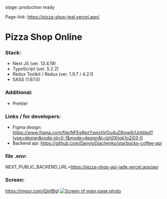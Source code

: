 stage: production ready

Page-link: https://pizza-shop-teal.vercel.app/

# Pizza Shop Online
### Stack:
-  Next JS  (ver. 13.4.19)
- TypeScript (ver. 5.2.2)
-  Redux Toolkit / Redux (ver. 1.9.7 / 4.2.1)
-  SASS (1.67.0)

### Additional:
- Prettier

### Links / for developers:
- Figma design: https://www.figma.com/file/NFEgRezYwnchVOu4uZ8mw6/Untitled?type=design&node-id=0-1&mode=design&t=Iztj0Xijqk1o2i03-0
- Backend api: https://github.com/DanyloDiachenko/starbucks-coffee-api

### file .env:
NEXT_PUBLIC_BACKEND_URL=https://pizza-shop-api-jade.vercel.app/api

### Screen:
https://imgur.com/QjnfBgI
[![Screen of main page photo](https://i.imgur.com/QjnfBgI.png)]([https://i.imgur.com/QjnfBgI.png](https://imgur.com/QjnfBgI))
